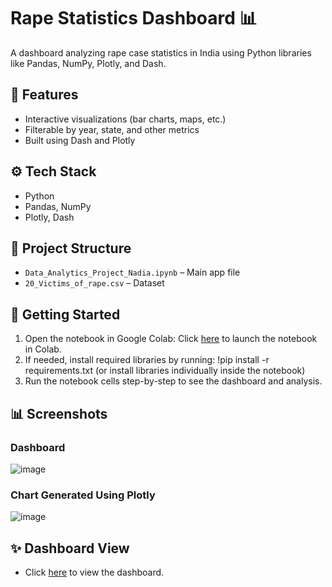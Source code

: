 # Rape Statistics Dashboard 📊

A dashboard analyzing rape case statistics in India using Python libraries like Pandas, NumPy, Plotly, and Dash.

## 📌 Features
- Interactive visualizations (bar charts, maps, etc.)
- Filterable by year, state, and other metrics
- Built using Dash and Plotly

## ⚙️ Tech Stack
- Python
- Pandas, NumPy
- Plotly, Dash

## 📁 Project Structure
- `Data_Analytics_Project_Nadia.ipynb` – Main app file
- `20_Victims_of_rape.csv` – Dataset

## 🚀 Getting Started
1. Open the notebook in Google Colab:
   Click [here](https://colab.research.google.com/drive/10tfe_zSR8L8egOzHRNCvpuEBO-bXAMFu#scrollTo=UNNJ22r4AHx3) to launch the notebook in Colab.
2. If needed, install required libraries by running:
   !pip install -r requirements.txt
   (or install libraries individually inside the notebook)
3. Run the notebook cells step-by-step to see the dashboard and analysis.

## 📊 Screenshots
### Dashboard
![image](https://github.com/user-attachments/assets/e980e45d-d86b-4b3c-9249-f57ef2377e26)

### Chart Generated Using Plotly
![image](https://github.com/user-attachments/assets/c920f867-8d8b-441d-b726-20a1f0ea1a80)


## ✨ Dashboard View
- Click [here](https://youtu.be/ZKTBvtPleYA) to view the dashboard.

